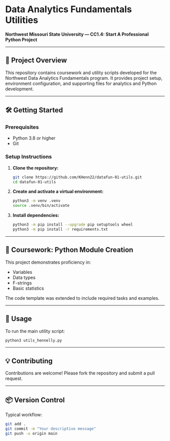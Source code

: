 
# Data Analytics Fundamentals Utilities

**Northwest Missouri State University — CC1.4: Start A Professional Python Project**

---

## 📌 Project Overview

This repository contains coursework and utility scripts developed for the Northwest Data Analytics Fundamentals program. It provides project setup, environment configuration, and supporting files for analytics and Python development.

---

## 🛠️ Getting Started

### Prerequisites

- Python 3.8 or higher
- Git

### Setup Instructions

1. **Clone the repository:**
   ```bash
   git clone https://github.com/KHenn22/datafun-01-utils.git
   cd datafun-01-utils
   ```

2. **Create and activate a virtual environment:**
   ```bash
   python3 -m venv .venv
   source .venv/bin/activate
   ```

3. **Install dependencies:**
   ```bash
   python3 -m pip install --upgrade pip setuptools wheel
   python3 -m pip install -r requirements.txt
   ```

---

## 🧩 Coursework: Python Module Creation

This project demonstrates proficiency in:
- Variables
- Data types
- F-strings
- Basic statistics

The code template was extended to include required tasks and examples.

---

## 🚀 Usage

To run the main utility script:
```bash
python3 utils_hennelly.py
```

---

## 💡 Contributing

Contributions are welcome! Please fork the repository and submit a pull request.

---

## 📦 Version Control

Typical workflow:
```bash
git add .
git commit -m "Your descriptive message"
git push -u origin main
```



